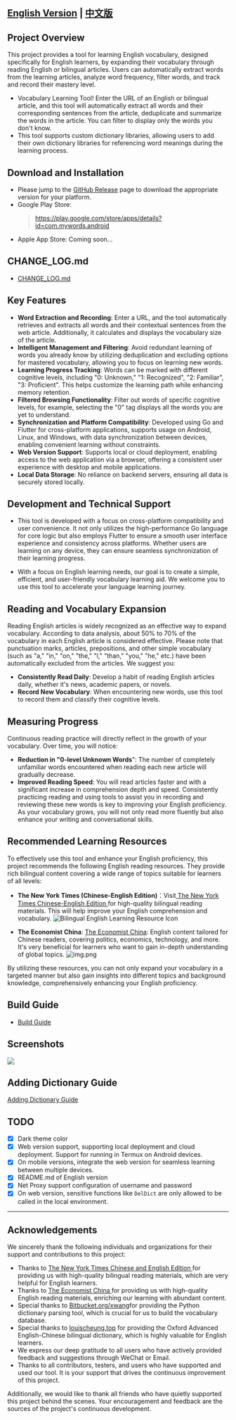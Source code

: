 ## [English Version](README.md) | [中文版](README-zh-hans.md)

## Project Overview
This project provides a tool for learning English vocabulary, designed specifically for English learners, by expanding their vocabulary through reading English or bilingual articles. Users can automatically extract words from the learning articles, analyze word frequency, filter words, and track and record their mastery level.

- Vocabulary Learning Tool! Enter the URL of an English or bilingual article, and this tool will automatically extract all words and their corresponding sentences from the article, deduplicate and summarize the words in the article. You can filter to display only the words you don't know.
- This tool supports custom dictionary libraries, allowing users to add their own dictionary libraries for referencing word meanings during the learning process.

## Download and Installation
- Please jump to the [GitHub Release](https://github.com/vito-go/mywords/releases) page to download the appropriate version for your platform.
- Google Play Store:
  > https://play.google.com/store/apps/details?id=com.mywords.android
- Apple App Store: Coming soon...
## CHANGE_LOG.md
- [CHANGE_LOG.md](CHANGE_LOG.md)

## Key Features
- **Word Extraction and Recording**: Enter a URL, and the tool automatically retrieves and extracts all words and their contextual sentences from the web article. Additionally, it calculates and displays the vocabulary size of the article.
- **Intelligent Management and Filtering**: Avoid redundant learning of words you already know by utilizing deduplication and excluding options for mastered vocabulary, allowing you to focus on learning new words.
- **Learning Progress Tracking**: Words can be marked with different cognitive levels, including "0: Unknown," "1: Recognized", "2: Familiar", "3: Proficient". This helps customize the learning path while enhancing memory retention.
- **Filtered Browsing Functionality**: Filter out words of specific cognitive levels, for example, selecting the "0" tag displays all the words you are yet to understand.
- **Synchronization and Platform Compatibility**: Developed using Go and Flutter for cross-platform applications, supports usage on Android, Linux, and Windows, with data synchronization between devices, enabling convenient learning without constraints.
- **Web Version Support**: Supports local or cloud deployment, enabling access to the web application via a browser, offering a consistent user experience with desktop and mobile applications.
- **Local Data Storage**: No reliance on backend servers, ensuring all data is securely stored locally.

## Development and Technical Support
- This tool is developed with a focus on cross-platform compatibility and user convenience. It not only utilizes the high-performance Go language for core logic but also employs Flutter to ensure a smooth user interface experience and consistency across platforms. Whether users are learning on any device, they can ensure seamless synchronization of their learning progress.

- With a focus on English learning needs, our goal is to create a simple, efficient, and user-friendly vocabulary learning aid. We welcome you to use this tool to accelerate your language learning journey.

## Reading and Vocabulary Expansion
Reading English articles is widely recognized as an effective way to expand vocabulary. According to data analysis, about 50% to 70% of the vocabulary in each English article is considered effective. Please note that punctuation marks, articles, prepositions, and other simple vocabulary (such as "a," "in," "on," "the," "I," "than," "you," "he," etc.) have been automatically excluded from the articles. We suggest you:

- **Consistently Read Daily**: Develop a habit of reading English articles daily, whether it's news, academic papers, or novels.
- **Record New Vocabulary**: When encountering new words, use this tool to record them and classify their cognitive levels.


## Measuring Progress
Continuous reading practice will directly reflect in the growth of your vocabulary. Over time, you will notice:

- **Reduction in "0-level Unknown Words**": The number of completely unfamiliar words encountered when reading each new article will gradually decrease.
- **Improved Reading Speed**: You will read articles faster and with a significant increase in comprehension depth and speed.
Consistently practicing reading and using tools to assist you in recording and reviewing these new words is key to improving your English proficiency. As your vocabulary grows, you will not only read more fluently but also enhance your writing and conversational skills.


## Recommended Learning Resources
To effectively use this tool and enhance your English proficiency, this project recommends the following English reading resources. They provide rich bilingual content covering a wide range of topics suitable for learners of all levels:
- **The New York Times (Chinese-English Edition)**：Visit[ The New York Times Chinese-English Edition ](https://cn.nytimes.com/zh-hant/)for high-quality bilingual reading materials. This will help improve your English comprehension and vocabulary.
  ![Bilingual English Learning Resource Icon](https://raw.githubusercontent.com/vito-go/assets/master/mywords/images/dual.png)


- **The Economist China**: [The Economist China](https://www.economist.com/topics/china): English content tailored for Chinese readers, 
covering politics, economics, technology, and more. It's very beneficial for learners who want to gain in-depth understanding of global topics.
  ![img.png](https://raw.githubusercontent.com/vito-go/assets/master/mywords/images/the-economist-china.png)

By utilizing these resources, you can not only expand your vocabulary in a targeted manner but also gain insights into 
different topics and background knowledge, comprehensively enhancing your English proficiency.
## Build Guide
- [Build Guide](BUILD_GUIDE.md)

## Screenshots
<img src="https://raw.githubusercontent.com/vito-go/assets/master/mywords/images/mywords.jpg">

## Adding Dictionary Guide
[Adding Dictionary Guide](ADD_DICTIONARY_GUIDE.md)


## TODO
- [x] Dark theme color
- [x] Web version support, supporting local deployment and cloud deployment. Support for running in Termux on Android devices.
- [x] On mobile versions, integrate the web version for seamless learning between multiple devices. 
- [x] README.md of English version
- [x] Net Proxy support configuration of username and password 
- [x] On web version, sensitive functions like `DelDict` are only allowed to be called in the local environment.
---

## Acknowledgements

We sincerely thank the following individuals and organizations for their support and contributions to this project:

- Thanks to  [The New York Times Chinese and English Edition ](https://cn.nytimes.com/zh-hant/) for providing us with high-quality bilingual reading materials, which are very helpful for English learners.
- Thanks to  [The Economist China ](https://www.economist.com/topics/china) for providing us with high-quality English reading materials, enriching our learning with abundant content.
- Special thanks to [Bitbucket.org/xwang](https://bitbucket.org/xwang/mdict-analysis/src/master/)for providing the Python dictionary parsing tool, which is crucial for us to build the vocabulary database.
- Special thanks to [louischeung.top](http://louischeung.top:225/mdict%E8%AF%8D%E5%85%B8%E5%8C%85/)  for providing the Oxford Advanced English-Chinese bilingual dictionary, which is highly valuable for English learners.
- We express our deep gratitude to all users who have actively provided feedback and suggestions through WeChat or Email.
- Thanks to all contributors, testers, and users who have supported and used our tool. It is your support that drives the continuous improvement of this project.


Additionally, we would like to thank all friends who have quietly supported this project behind the scenes. Your encouragement and feedback are the sources of the project's continuous development.

